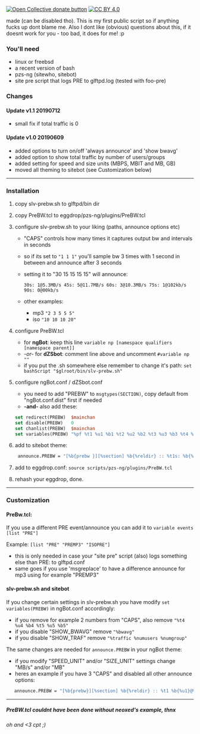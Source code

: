 <span class="badge-opencollective"><a href="https://github.com/ZarTek-Creole/DONATE" title="Donate to this project"><img src="https://img.shields.io/badge/open%20collective-donate-yellow.svg" alt="Open Collective donate button" /></a></span>
[![CC BY 4.0][cc-by-shield]][cc-by]

[cc-by]: http://creativecommons.org/licenses/by/4.0/
[cc-by-shield]: https://img.shields.io/badge/License-CC%20BY%204.0-lightgrey.svg
made (can be disabled tho). This is my first public script so if anything
fucks up dont blame me. Also I dont like (obvious) questions about this,
if it doesnt work for you - too bad, it does for me! :p

### You'll need

- linux or freebsd
- a recent version of bash
- pzs-ng (sitewho, sitebot)
- site pre script that logs PRE to glftpd.log (tested with foo-pre)

### Changes

#### Update v1.1 20190712

- small fix if total traffic is 0

#### Update v1.0 20190609

- added options to turn on/off 'always announce' and 'show bwavg'
- added option to show total traffic by number of users/groups
- added setting for speed and size units (MBPS, MBIT and MB, GB)
- moved all theming to sitebot (see Customization below)

* * *

### Installation

1. copy slv-prebw.sh to glftpd/bin dir
2. copy PreBW.tcl to eggdrop/pzs-ng/plugins/PreBW.tcl
3. configure slv-prebw.sh to your liking (paths, announce options etc)

   - "CAPS" controls how many times it captures output bw and intervals in seconds
   - so if its set to `"1 1 1"` you'll sample bw 3 times with 1 second in between and announce after 3 seconds
   - setting it to "30 15 15 15 15" will announce:

         30s: 1@5.3MB/s 45s: 5@11.7MB/s 60s: 3@10.3MB/s 75s: 1@102kb/s 90s: 0@00kb/s

   - other examples:
      - mp3 `"2 3 5 5 5"`
      - iso `"10 10 10 20"`

4. configure PreBW.tcl

   - for **ngBot**: keep this line `variable np [namespace qualifiers [namespace parent]]`
   - *-or-* for **dZSbot**: comment line above and uncomment `#variable np ""`
   - if you put the .sh somewhere else remember to change it's path: `set bashScript "$glroot/bin/slv-prebw.sh"`

5. configure ngBot.conf / dZSbot.conf

   - you need to add "PREBW" to `msgtypes(SECTION)`, copy default from "ngBot.conf.dist" first if needed
   - **-and-** also add these:

   ```tcl
   set redirect(PREBW)  $mainchan
   set disable(PREBW)   0
   set chanlist(PREBW)  $mainchan
   set variables(PREBW) "%pf %t1 %u1 %b1 %t2 %u2 %b2 %t3 %u3 %b3 %t4 %u4 %b4 %t5 %u5 %b5 %bwavg %traffic %numusers %numgroups"
   ```

6. add to sitebot theme:

   ```tcl
    announce.PREBW = "[%b{prebw }][%section] %b{%reldir} :: %t1s: %b{%u1}@%b{%b1}MB/s %t2s: %b{%u2}@%b{%b2}MB/s %t3s: %b{%u3}@%b{%b3}MB/s %t4s: %b{%u4}@%b{%b4}MB/s %t5s: %b{%u5}@%b{%b5}MB/s :: avg: %b{%bwavg}MB/s :: %b{%traffic}MB by %b{%numusers}u/%b{%numgroups}g"
   ```

7. add to eggdrop.conf: `source scripts/pzs-ng/plugins/PreBW.tcl`
8. rehash your eggdrop, done.

* * *

### Customization

#### PreBw.tcl:

If you use a different PRE event/announce you can add it to `variable events [list "PRE"]`

Example: `[list "PRE" "PREMP3" "ISOPRE"]`

- this is only needed in case your "site pre" script (also) logs something else than PRE: to glftpd.conf
- same goes if you use 'msgreplace' to have a difference announce for mp3 using for example "PREMP3"

#### slv-prebw.sh and sitebot

If you change certain settings in slv-prebw.sh you have modify `set variables(PREBW)` in ngBot.conf accordingly:

- if you remove for example 2 numbers from "CAPS", also remove `"%t4 %u4 %b4 %t5 %u5 %b5"`
- if you disable "SHOW_BWAVG" remove `"%bwavg"`
- if you disable "SHOW_TRAF" remove `"%traffic %numusers %numgroup"`

The same changes are needed for `announce.PREBW` in your ngBot theme:

- if you modify "SPEED_UNIT" and/or "SIZE_UNIT" settings change "MB/s" and/or "MB"
- heres an example if you have 3 "CAPS" and disabled all other announce options:

```tcl
   announce.PREBW = "[%b{prebw}][%section] %b{%reldir} :: %t1 %b{%u1}@%b{%b1}MB/s %t2 %b{%u2}@%b{%b2}MB/s %t3 %b{%u3}@%b{%b3}MB/s"
```

* * *

##### PreBW.tcl couldnt have been done without neoxed's example, thnx

###### oh and <3 cpt ;)
